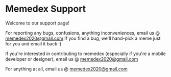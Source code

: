 # Memedex Support

Welcome to our support page!

For reporting any bugs, confusions, anything inconveniences, email us @ memedex2020@gmail.com
If you find a bug, we'll hand-pick a meme just for you and email it back :)

If you're interested in contributing to memedex (especially if you're a mobile developer or designer), email us @ memedex2020@gmail.com

For anything at all, email us @ memedex2020@gmail.com



